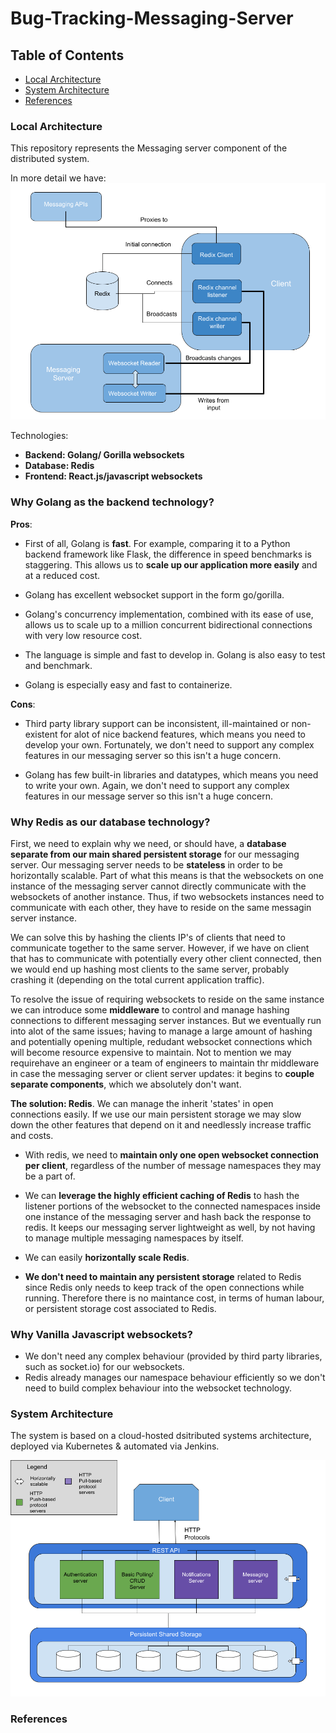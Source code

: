 # Bug-Tracking-Messaging-Server

## Table of Contents
- [Local Architecture](#Local-Architecture)
- [System Architecture](#System-Architecture)
- [References](#References)


### Local Architecture

This repository represents the Messaging server component of the distributed system.

In more detail we have:
![](https://github.com/alexandreLamarre/Bug-Tracking-Messaging-Server/blob/main/local_arch.png)

Technologies:
- **Backend: Golang/ Gorilla websockets**
- **Database: Redis**
- **Frontend: React.js/javascript websockets**

 ### Why Golang as the backend technology?

**Pros**: 
- First of all, Golang is **fast**. For example, comparing it to a Python backend framework like Flask, the difference in speed benchmarks is staggering. This allows us to **scale up our application more easily** and at a reduced cost. 

- Golang has excellent websocket support in the form go/gorilla.

- Golang's concurrency implementation, combined with its ease of use, allows us to scale up to a million concurrent bidirectional connections with very low resource cost.

- The language is simple and fast to develop in. Golang is also easy to test and benchmark.

- Golang is especially easy and fast to containerize.

**Cons**:

- Third party library support can be inconsistent, ill-maintained or non-existent for alot of nice backend features, which means you need to develop your own. Fortunately, we don't need to support any complex features in our messaging server so this isn't a huge concern.

- Golang has few built-in libraries and datatypes, which means you need to write your own. Again, we don't need to support any complex features in our message server so this isn't a huge concern.



### Why Redis as our database technology?

First, we need to explain why we need, or should have, a **database separate from our main shared persistent storage** for our messaging server.
Our messaging server needs to be **stateless** in order to be horizontally scalable. Part of what this means is that the websockets on one instance of the messaging server cannot directly communicate with the websockets of another instance. Thus, if two websockets instances need to communicate with each other, they have to reside on the same messagin server instance.

We can solve this by hashing the clients IP's of clients that need to communicate together to the same server. However, if we have on client that has to communicate with potentially every other client connected, then we would end up hashing most clients to the same server, probably crashing it (depending on the total current application traffic). 

To resolve the issue of requiring websockets to reside on the same instance we can introduce some **middleware** to control and manage hashing connections to different messaging server instances. But we eventually run into alot of the same issues; having to manage a large amount of hashing and potentially opening multiple, redudant websocket connections which will become resource expensive to maintain. Not to mention we may requirehave an engineer or a team of engineers to maintain thr middleware in case the messaging server or client server updates: it begins to **couple separate components**, which we absolutely don't want.

**The solution: Redis**. We can manage the inherit 'states' in open connections easily. If we use our main persistent storage we may slow down the other features that depend on it and needlessly increase traffic and costs.

- With redis, we need to **maintain only one open websocket connection per client**, regardless of the number of message namespaces they may be a part of.

-  We can **leverage the highly efficient caching of Redis** to hash the listener portions of the websocket to the connected namespaces inside one instance of the messaging server and hash back the response to redis. It keeps our messaging server lightweight as well, by not having to manage multiple messaging namespaces by itself.

-  We can easily **horizontally scale Redis**. 

-  **We don't need to maintain any persistent storage** related to Redis since Redis only needs to keep track of the open connections while running. Therefore there is no maintance cost, in terms of human labour, or persistent storage cost associated to Redis.

### Why Vanilla Javascript websockets?

- We don't need any complex behaviour (provided by third party libraries, such as socket.io) for our websockets.
- Redis already manages our namespace behaviour efficiently so we don't need to build complex behaviour into the websocket technology.


### System Architecture

The system is based on a cloud-hosted dsitributed systems architecture, deployed via Kubernetes & automated via Jenkins. 

![](https://github.com/alexandreLamarre/Bug-Tracking-FrontEnd/blob/main/bug_tracking_arch.png)





### References
